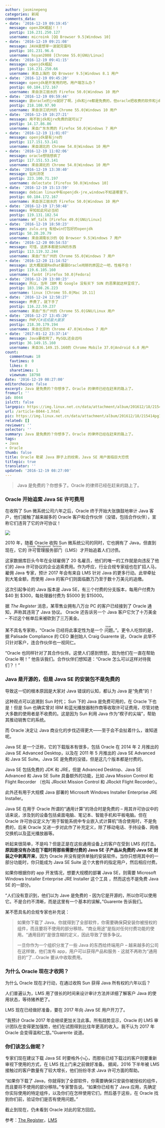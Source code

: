 ```yaml
---
author: jasminepeng
categories: 新闻
comments_data:
- date: '2016-12-19 09:19:45'
  message: openJDK崛起！！！
  postip: 116.231.250.127
  username: microink [QQ Browser 9.5|Windows 10]
- date: '2016-12-19 09:21:08'
  message: JAVA是想宰一波就完蛋吗
  postip: 101.231.96.6
  username: hsyan2008 [Chrome 55.0|GNU/Linux]
- date: '2016-12-19 09:41:15'
  message: openjdk崛起
  postip: 116.231.250.66
  username: 来自上海的 QQ Browser 9.5|Windows 8.1 用户
- date: '2016-12-19 09:45:20'
  message: openjdk是开发用的吧。用户端怎么办？
  postip: 60.184.172.167
  username: 来自浙江丽水的 Firefox 50.0|Windows 10 用户
- date: '2016-12-19 09:59:44'
  message: 装oracle的jre就好了啊，jdk和jre都是免费的，但oracle把收费的软件和jdk捆绑在一起了
  postip: 218.108.97.90
  username: 来自浙江杭州的 Chrome 55.0|Windows 10 用户
- date: '2016-12-19 10:27:21'
  message: 用不到jdk和jre免费的就可以了
  postip: 14.17.86.86
  username: 来自广东东莞的 Firefox 50.0|Windows 7 用户
- date: '2016-12-19 11:01:07'
  message: openjdk是有jre的
  postip: 117.151.53.141
  username: 来自湖北的 Chrome 54.0|Windows 10 用户
- date: '2016-12-19 11:02:06'
  message: oracle想钱想疯了
  postip: 117.151.53.141
  username: 来自湖北的 Chrome 54.0|Windows 10 用户
- date: '2016-12-19 13:30:40'
  message: 钻利流氓
  postip: 223.100.71.197
  username: delectate [Firefox 50.0|Windows 10]
- date: '2016-12-19 15:13:59'
  message: debian linux中有openjdk-jre,windows不知道哪里下。
  postip: 60.184.172.167
  username: 来自浙江丽水的 Firefox 50.0|Windows 10 用户
- date: '2016-12-19 17:50:48'
  message: 早知如此何必当初
  postip: 119.131.182.54
  username: Wf_talk [Firefox 49.0|GNU/Linux]
- date: '2016-12-19 18:50:23'
  message: zulu.org 有给win打包好的openjdk
  postip: 58.20.20.79
  username: 来自湖南长沙的 QQ Browser 9.5|Windows 7 用户
- date: '2016-12-20 00:54:53'
  message: 可惜，这原本都是SUN的东西
  postip: 113.119.32.244
  username: 来自广东广州的 Chrome 55.0|Windows 7 用户
- date: '2016-12-20 11:14:52'
  message: 这大概就是Redhat要跟Oracle闹掰的原因之一吧，性格不合！
  postip: 119.6.105.160
  username: fanbt [Firefox 50.0|Fedora]
- date: '2016-12-20 13:00:23'
  message: 所以，当年 IBM 和 Google 没有买下 SUN 的恶果就这样呈现了。
  postip: 183.198.26.223
  username: linux [Chrome 55.0|Mac 10.11]
- date: '2016-12-24 12:58:27'
  message: 养费了，就下手了
  postip: 116.22.59.237
  username: 来自广东广州的 Chrome 55.0|GNU/Linux 用户
- date: '2016-12-27 13:45:20'
  message: PHP/C#或成最大赢家
  postip: 218.30.179.194
  username: 来自北京的 Chrome 47.0|Windows 7 用户
- date: '2017-01-12 23:37:14'
  message: Java要收网了，MySQL还会远吗
  postip: 36.149.15.160
  username: 来自36.149.15.160的 Chrome Mobile 37.0|Android 6.0 用户
count:
  commentnum: 18
  favtimes: 0
  likes: 0
  sharetimes: 1
  viewnum: 18798
date: '2016-12-19 08:27:00'
editorchoice: false
excerpt: Java 是免费的？你想多了。Oracle 的律师已经在赶来的路上了。
fromurl: ''
id: 8044
islctt: false
largepic: https://img.linux.net.cn/data/attachment/album/201612/18/215414pg1ga6ww7ikwnwji.jpg
url: /article-8044-1.html
pic: https://img.linux.net.cn/data/attachment/album/201612/18/215414pg1ga6ww7ikwnwji.jpg.thumb.jpg
related: []
reviewer: ''
selector: ''
summary: Java 是免费的？你想多了。Oracle 的律师已经在赶来的路上了。
tags:
- Java
- Oracle
thumb: false
title: Oracle 勒紧 Java 脖子上的绞索，Java SE 用户面临巨大恐慌
titlepic: true
translator: ''
updated: '2016-12-19 08:27:00'
---
```



> 
> Java 是免费的？你想多了。Oracle 的律师已经在赶来的路上了。
> 
> 
> 


### Oracle 开始追索 Java SE 许可费用


在收购了 Sun 微系统公司六年之后，Oracle 终于开始大张旗鼓地审计 Java 客户，他们接触了越来越多的 Oracle 客户和合作伙伴（没错，包括合作伙伴），宣称它们违背了它的许可协议！


![](/data/attachment/album/201612/18/215414pg1ga6ww7ikwnwji.jpg)


2010 年，随着 Oracle 收购 Sun 微系统公司的同时，它也拥有了 Java，但直到现在，它的<ruby> 许可管理服务部门 <rp>  （ </rp> <rt>  License Management Services </rt> <rp>  ） </rp></ruby>（LMS）才开始追着人们讨债。


这家数据库巨头今年在全球雇佣了 20 名雇员，他们的唯一的工作就是向违反了他们的 Java 许可协议的企业追索费用。作为呼应，行业合规专家组也在扩招人马，雇佣 Java 专家，预计 2017 年会有来自 LMS 针对 Java 的更多行动。此举牵扯到大笔金额，而使用 Java 的客户们则面临数万乃至于数十万美元的追缴。


这次引起争论的 Java 版本是 Java SE，有三个付费的分支版本，每用户付费为 $40 到 $300，每处理器付费为 $5000 到 $15000。


据 *The Register* 消息，某零售业拥有八万台 PC 的客户已经接到了 Oracle 通知，声称其违背了 Java 协议。 Oracle 还告诉另一个 Java 客户它欠了十万美金 – 不过这个帐单后来被砍到了三万美金。


某不具名专家称，“Oracle 已经将此事定性为是一个<ruby> 问题 <rt>  issue </rt></ruby>。”。更令人吃惊的是，据 Palisade Compliance 的 CEO 兼创始人 Craig Guarente 说，Oracle 此举不只针对客户，连合作伙伴也一视同仁。


“Oracle 也同样针对了其合作伙伴。这使人们感到愤怒，因为他们在一直在帮助 Oracle 啊！” 他告诉我们。合作伙伴们想知道：“Oracle 怎么可以这样对待我们？！”


### Java 是开源的，但是 Java SE 的安装包不是免费的


导致这一切的根本原因是大家对 Java 错误的认知，都认为 Java 是“免费”的！


这种观点可以追溯到 Sun 时代； Sun 下的 Java 是免费可用的，在 Oracle 下也是！但是 Sun 也确实曾对 IBM 和蓝光播放器制作商等收取许可证费用，尽管对绝大多数的使用者是不收费的。这是因为 Sun 利用 Java 作为“楔子的尖端”，帮助其推动销售它的系统。


而 Oracle 决定让 Java 商业化的步伐迈得更大——至于会不会扯着什么，谁知道呢。


Java SE 是一个泛称，它的下载版本有很多，包括 Oracle 在 2014 年 2 月推出的 Java SE Advanced Desktop，以及在 2011 年 5 月推出的 Java SE Advanced 和 Java SE Suite。Java SE 是免费的没错，但是这几个版本都是付费的。


Java SE 包括免费的 JDK 和 JRE，但是 Advanced Desktop、Java SE Advanced 和 Java SE Suite 具备额外的功能，比如 Java Mission Control 和 Flight Recorder （也叫 JRockit Mission Control 和 JRockit Flight Recorder）。


此外还有用于大规模 Java 部署的 Microsoft Windows Installer Enterprise JRE Installer。


Java SE 在用于 Oracle 所谓的“通用计算”的场合时是免费的 – 用其许可协议中的话来说，涉及到的设备包括桌面电脑、笔记本、智能手机和平板电脑。但在 Oracle 许可协议定义为“用于智能系统中专业嵌入式计算机”场合使用时，不是免费的，后来 Oracle 又进一步对此作了补充定义，除了移动电话、手持设备、网络交换机以及蓝光播放器等。


听起来很简单，不是吗？但是正是在这些通用设备上的客户在受到 LMS 的打击。**原因是没有办法在下载时将那些需要付费的 Java SE 子产品从免费的 Java SE 封装之中剥离开来**，因为 Oracle 并没有提供单独的安装软件。当你只想用其中的一部分功能时，你只能成为 Java SE Suite 这个大套件的指定用户，然后相应付费。


如果你根据你的 app 开发情况，想要大规模的部署 Java SE，则需要 Microsoft Windows Installer Enterprise JRE Installer 这个工具 ，然而这也不是免费 Java SE 的一部分。


“人们没有意识到，他们以为 Jave 是免费的 - 因为它是开源的，所以你可以使用它。不是合约不清晰，而是这里有一个基本的误解。”Guarente 告诉我们。


某不愿具名的合规专家也补充说：



> 
> 如果你下载了 Java，你就得到了全部软件，你需要确保**只**安装你被授权的组件，而且要将不使用的部分移除。“商业用途”是指对任何付费功能的使用。“通用目的”是很含糊的定义，因此导致了很多争议。
> 
> 
> 一旦你作为一个组织分发了一些 Java 的东西给终端用户 – 越来越多的公司在这样做，他们发布 app，用户可以获得产品和服务 - 这就不再称为“通用目的”了...Oracle 要从中收取费用。
> 
> 
> 


### 为什么 Oracle 现在才收网？


为什么 Oracle 现在才行动，在通过收购 Sun 获得 Java 所有权的六年以后？


人们普遍认为，LMS 用了很长的时间来设计审计方法并详细了解客户 Java 的使用状态，等待猪养肥了。


LMS 现在已经做好准备，要在 2017 年向 Java SE 用户开刀了。


“我预计 Oracle 2017 年会继续更加关注此事。所有趋势显示，Oracle 的 LMS 审计团队在变得更加强势，他们在试图得到比往年更高的收入。我不认为 2017 年 Oracle 会变得温和仁慈。”Guarente 说道。


### 你们该怎么做呢？


专家们现在建议下载 Java SE 时要格外小心，而那些已经下载过的客户则要重新审视下使用的方式，在 LMS 找上门来之前做好准备。 据闻，2016 下半年被 LMS 接触过的客户数量有了较大增长，他们纷纷寻求 Java 许可方面的帮助。


“如果你下载了 Java，你就得到了全部软件，你需要确保只安装你被授权的组件，而且要将不使用的部分移除。”专家警告说。“如果你已经有了 Java 应用，先确定你实际使用的特定组件，以及你们在怎样使用它们，然后基于这些，在 Oracle 找到你们前，验证你们是否有使用问题。”


截止到现在，仍未看到 Oracle 对此的官方回应。


参考：[The Register](http://www.theregister.co.uk/2016/12/16/oracle_targets_java_users_non_compliance/)，[LMS](http://www.oracle.com/us/corporate/license-management-services/index.html)